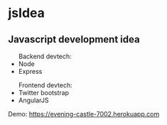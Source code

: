 # jsIdea
<h2>Javascript development idea</h2>
<ul>
    Backend devtech:
    <li>Node</li>
    <li>Express</li>
</ul>
<ul>
    Frontend devtech:
    <li>Twitter bootstrap</li>
    <li>AngularJS</li>
</ul>

Demo: <a href="https://evening-castle-7002.herokuapp.com">https://evening-castle-7002.herokuapp.com</a>